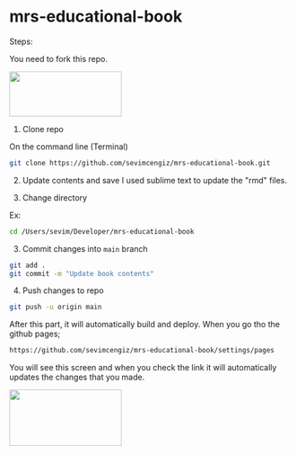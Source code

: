 # mrs-educational-book

Steps:

You need to fork this repo. 

<img src="https://github.com/sevimcengiz/mrs-educational-book/tree/main/mrs-educational-book/_bookdown_files/_main_files/figure-html/forkrepo.png" width="200" height="80">



1. Clone repo

On the command line (Terminal)
```bash
git clone https://github.com/sevimcengiz/mrs-educational-book.git
```
2. Update contents and save
I used sublime text to update the "rmd" files.

3. Change directory 

Ex:  
```bash
cd /Users/sevim/Developer/mrs-educational-book
```

3. Commit changes into `main` branch

```bash
git add .
git commit -m "Update book contents"
```

4. Push changes to repo

```bash
git push -u origin main
```

After this part, it will automatically build and deploy. 
When you go tho the github pages;

```bash
https://github.com/sevimcengiz/mrs-educational-book/settings/pages
```

You will see this screen and when you check the link it will automatically updates the changes that you made. 

<img src="https://github.com/sevimcengiz/mrs-educational-book/tree/main/mrs-educational-book/_bookdown_files/_main_files/figure-html/ghpages.png" width="200" height="100">

